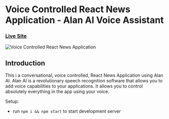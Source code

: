 # Voice Controlled React News Application - Alan AI Voice Assistant

### [Live Site](https://alan-news-app.netlify.app/)

![Voice Controlled React News Application](https://www.stevenkeezer.com/static/0071725758b9fff26f27a04af8ed75cc/99fbb/hero.webp)

## Introduction

This i a conversational, voice controlled, React News Application using Alan AI. Alan AI is a revolutionary speech recognition software that allows you to add voice capabilities to your applications. It allows you to control absolutely everything in the app using your voice. 

Setup:
- run ```npm i && npm start``` to start development server
